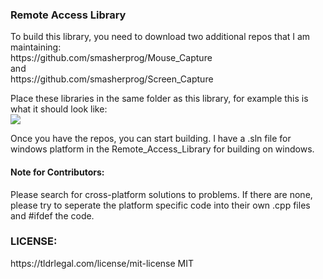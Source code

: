 <h3>Remote Access Library</h3>
<p>To build this library, you need to download two additional repos that I am maintaining:<br/>
https://github.com/smasherprog/Mouse_Capture<br/> and <br/>https://github.com/smasherprog/Screen_Capture</p>
<p>Place these libraries in the same folder as this library, for example this is what it should look like:<br/><img src="https://raw.githubusercontent.com/smasherprog/Remote_Access_Library/master/layout.PNG"/></p>
<p>Once you have the repos, you can start building. I have a .sln file for windows platform in the Remote_Access_Library for building on windows.</p>
<h4>Note for Contributors:</h4>
<p>Please search for cross-platform solutions to problems. If there are none, please try to seperate the platform specific code into their own .cpp files and #ifdef the code.</p>
<h3>LICENSE:</h3>
<p>https://tldrlegal.com/license/mit-license MIT</p>
